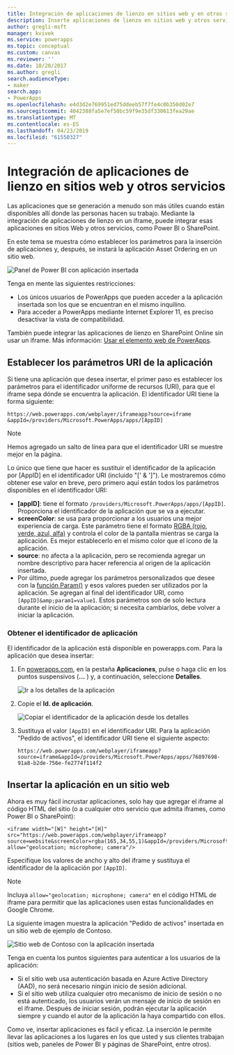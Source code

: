```yaml
---
title: Integración de aplicaciones de lienzo en sitios web y en otros servicios | Microsoft Docs
description: Inserte aplicaciones de lienzo en sitios web y otros servicios.
author: gregli-msft
manager: kvivek
ms.service: powerapps
ms.topic: conceptual
ms.custom: canvas
ms.reviewer: ''
ms.date: 10/20/2017
ms.author: gregli
search.audienceType:
- maker
search.app:
- PowerApps
ms.openlocfilehash: e4d3d2e769951ed75ddeeb57f7fe4c0b350d02e7
ms.sourcegitcommit: 4042388fa5e7ef50bc59f9e35df330613fea29ae
ms.translationtype: MT
ms.contentlocale: es-ES
ms.lasthandoff: 04/23/2019
ms.locfileid: "61550327"
---
```

# <a name="integrate-canvas-apps-into-websites-and-other-services"></a>Integración de aplicaciones de lienzo en sitios web y otros servicios
Las aplicaciones que se generación a menudo son más útiles cuando están disponibles allí donde las personas hacen su trabajo. Mediante la integración de aplicaciones de lienzo en un iframe, puede integrar esas aplicaciones en sitios Web y otros servicios, como Power BI o SharePoint.

En este tema se muestra cómo establecer los parámetros para la inserción de aplicaciones y, después, se instará la aplicación Asset Ordering en un sitio web.

![Panel de Power BI con aplicación insertada](./media/embed-apps-dev/embed-dashboard.png)

Tenga en mente las siguientes restricciones:

- Los únicos usuarios de PowerApps que pueden acceder a la aplicación insertada son los que se encuentran en el mismo inquilino.
- Para acceder a PowerApps mediante Internet Explorer 11, es preciso desactivar la vista de compatibilidad.

También puede integrar las aplicaciones de lienzo en SharePoint Online sin usar un iframe. Más información: [Usar el elemento web de PowerApps](https://support.office.com/article/use-the-powerapps-web-part-6285f05e-e441-408a-99d7-aa688195cd1c).

## <a name="set-uri-parameters-for-your-app"></a>Establecer los parámetros URI de la aplicación
Si tiene una aplicación que desea insertar, el primer paso es establecer los parámetros para el identificador uniforme de recursos (URI), para que el iframe sepa dónde se encuentra la aplicación. El identificador URI tiene la forma siguiente:

```
https://web.powerapps.com/webplayer/iframeapp?source=iframe
&appId=/providers/Microsoft.PowerApps/apps/[AppID]
```

> [!NOTE]
> Hemos agregado un salto de línea para que el identificador URI se muestre mejor en la página.

Lo único que tiene que hacer es sustituir el identificador de la aplicación por [AppID] en el identificador URI (incluido "[' & ']"). Le mostraremos cómo obtener ese valor en breve, pero primero aquí están todos los parámetros disponibles en el identificador URI:

* **[appID]**: tiene el formato `/providers/Microsoft.PowerApps/apps/[AppID]`. Proporciona el identificador de la aplicación que se va a ejecutar.
* **screenColor**: se usa para proporcionar a los usuarios una mejor experiencia de carga. Este parámetro tiene el formato [RGBA (rojo, verde, azul, alfa)](../canvas-apps/functions/function-colors.md) y controla el color de la pantalla mientras se carga la aplicación. Es mejor establecerlo en el mismo color que el icono de la aplicación.
* **source**: no afecta a la aplicación, pero se recomienda agregar un nombre descriptivo para hacer referencia al origen de la aplicación insertada.
* Por último, puede agregar los parámetros personalizados que desee con la [función Param()](../canvas-apps/functions/function-param.md) y esos valores pueden ser utilizados por la aplicación. Se agregan al final del identificador URI, como `[AppID]&amp;param1=value1`. Estos parámetros son de solo lectura durante el inicio de la aplicación; si necesita cambiarlos, debe volver a iniciar la aplicación.

### <a name="get-the-app-id"></a>Obtener el identificador de aplicación
El identificador de la aplicación está disponible en powerapps.com. Para la aplicación que desea insertar:

1. En [powerapps.com](https://powerapps.microsoft.com), en la pestaña **Aplicaciones**, pulse o haga clic en los puntos suspensivos (**...** ) y, a continuación, seleccione **Detalles**.
   
    ![Ir a los detalles de la aplicación](./media/embed-apps-dev/details.png)
1. Copie el **Id. de aplicación**.
   
    ![Copiar el identificador de la aplicación desde los detalles](./media/embed-apps-dev/app-id.png)
1. Sustituya el valor `[AppID]` en el identificador URI. Para la aplicación "Pedido de activos", el identificador URI tiene el siguiente aspecto:
   
    ```
    https://web.powerapps.com/webplayer/iframeapp?source=iframe&appId=/providers/Microsoft.PowerApps/apps/76897698-91a8-b2de-756e-fe2774f114f2
    ```

## <a name="embed-your-app-in-a-website"></a>Insertar la aplicación en un sitio web
Ahora es muy fácil incrustar aplicaciones, solo hay que agregar el iframe al código HTML del sitio (o a cualquier otro servicio que admita iframes, como Power BI o SharePoint):

```
<iframe width="[W]" height="[H]" src="https://web.powerapps.com/webplayer/iframeapp?source=website&screenColor=rgba(165,34,55,1)&appId=/providers/Microsoft.PowerApps/apps/[AppID]" allow="geolocation; microphone; camera"/>
```

Especifique los valores de ancho y alto del iframe y sustituya el identificador de la aplicación por `[AppID]`.

> [!NOTE]
> Incluya `allow="geolocation; microphone; camera"` en el código HTML de iframe para permitir que las aplicaciones usen estas funcionalidades en Google Chrome.

La siguiente imagen muestra la aplicación "Pedido de activos" insertada en un sitio web de ejemplo de Contoso.

![Sitio web de Contoso con la aplicación insertada](./media/embed-apps-dev/contoso-website.png)

Tenga en cuenta los puntos siguientes para autenticar a los usuarios de la aplicación:

- Si el sitio web usa autenticación basada en Azure Active Directory (AAD), no será necesario ningún inicio de sesión adicional.
- Si el sitio web utiliza cualquier otro mecanismo de inicio de sesión o no está autenticado, los usuarios verán un mensaje de inicio de sesión en el iframe. Después de iniciar sesión, podrán ejecutar la aplicación siempre y cuando el autor de la aplicación la haya compartido con ellos.

Como ve, insertar aplicaciones es fácil y eficaz. La inserción le permite llevar las aplicaciones a los lugares en los que usted y sus clientes trabajan (sitios web, paneles de Power BI y páginas de SharePoint, entre otros).
